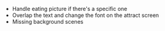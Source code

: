 - Handle eating picture if there's a specific one
- Overlap the text and change the font on the attract screen
- Missing background scenes
